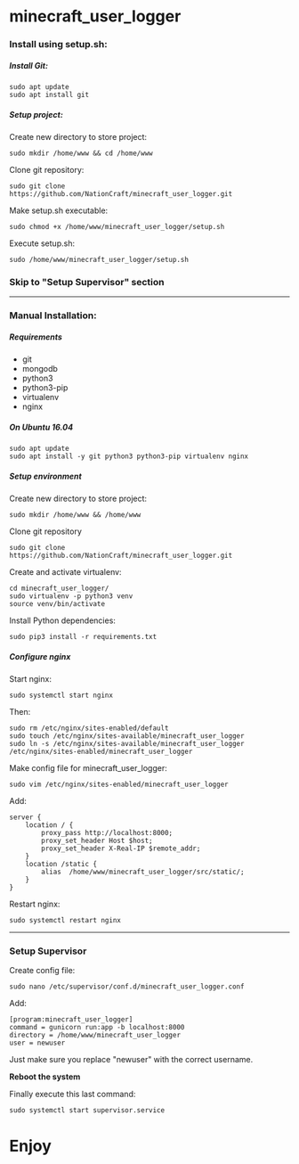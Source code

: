 # minecraft_user_logger

### Install using setup.sh:

##### Install Git:
```
sudo apt update
sudo apt install git
```

##### Setup project:
Create new directory to store project:
```
sudo mkdir /home/www && cd /home/www
```

Clone git repository:
```
sudo git clone https://github.com/NationCraft/minecraft_user_logger.git
```

Make setup.sh executable:
```
sudo chmod +x /home/www/minecraft_user_logger/setup.sh
```

Execute setup.sh:
```
sudo /home/www/minecraft_user_logger/setup.sh
```

### Skip to "Setup Supervisor" section
---

### Manual Installation:

##### Requirements
* git
* mongodb
* python3
* python3-pip
* virtualenv
* nginx

##### On Ubuntu 16.04
```
sudo apt update
sudo apt install -y git python3 python3-pip virtualenv nginx
```

##### Setup environment
Create new directory to store project:
```
sudo mkdir /home/www && /home/www
```

Clone git repository
```
sudo git clone https://github.com/NationCraft/minecraft_user_logger.git
```

Create and activate virtualenv:
```
cd minecraft_user_logger/
sudo virtualenv -p python3 venv
source venv/bin/activate
```

Install Python dependencies:
```
sudo pip3 install -r requirements.txt
```

##### Configure nginx
Start nginx:
```
sudo systemctl start nginx
```

Then:
```
sudo rm /etc/nginx/sites-enabled/default
sudo touch /etc/nginx/sites-available/minecraft_user_logger
sudo ln -s /etc/nginx/sites-available/minecraft_user_logger /etc/nginx/sites-enabled/minecraft_user_logger
```

Make config file for minecraft_user_logger:
```
sudo vim /etc/nginx/sites-enabled/minecraft_user_logger
```
Add:
```
server {
    location / {
        proxy_pass http://localhost:8000;
        proxy_set_header Host $host;
        proxy_set_header X-Real-IP $remote_addr;
    }
    location /static {
        alias  /home/www/minecraft_user_logger/src/static/;
    }
}

```

Restart nginx:
```
sudo systemctl restart nginx
```

---

### Setup Supervisor
Create config file:
```
sudo nano /etc/supervisor/conf.d/minecraft_user_logger.conf
```

Add:
```
[program:minecraft_user_logger]
command = gunicorn run:app -b localhost:8000
directory = /home/www/minecraft_user_logger
user = newuser
```
Just make sure you replace "newuser" with the correct username.

**Reboot the system**

Finally execute this last command:
```
sudo systemctl start supervisor.service
```

# Enjoy